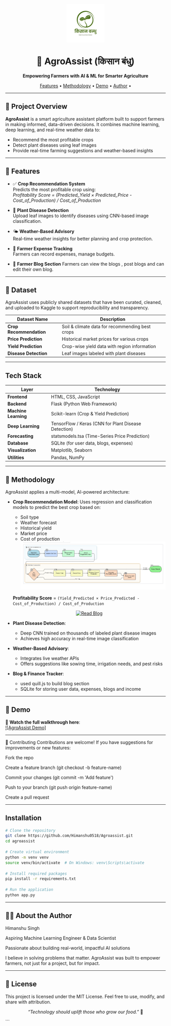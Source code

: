 <p align="center">
  <img src="static/images/favicon.jpg" alt="AgroAssist Logo" width="120">
</p>

<h1 align="center">🌾 AgroAssist (किसान बंधु)</h1>

<p align="center">
  <b>Empowering Farmers with AI & ML for Smarter Agriculture</b>
</p>

<p align="center">
  <a href="#-features">Features</a> • 
  <a href="#-methodology">Methodology</a> • 
  <a href="#-demo">Demo</a> •  
  <a href="#-about-the-author">Author</a> • 
</p>


---

## 🌟 Project Overview

**AgroAssist** is a smart agriculture assistant platform built to support farmers in making informed, data-driven decisions. It combines machine learning, deep learning, and real-time weather data to:

- Recommend the most profitable crops
- Detect plant diseases using leaf images
- Provide real-time farming suggestions and weather-based insights

---

## 🚀 Features

- ✅ **Crop Recommendation System**  
  Predicts the most profitable crop using:  
  *Profitability Score = (Predicted_Yield × Predicted_Price - Cost_of_Production) / Cost_of_Production*

- 🦠 **Plant Disease Detection**  
  Upload leaf images to identify diseases using CNN-based image classification.

- 🌤️ **Weather-Based Advisory**  
  Real-time weather insights for better planning and crop protection.

- 📝 **Farmer Expense Tracking**  
  Farmers can record expenses, manage budgets.

- 📝 **Farmer Blog Section**
   Farmers can view the blogs , post  blogs and can edit their own blog.

---

## 📂 Dataset
AgroAssist uses publicly shared datasets that have been curated, cleaned, and uploaded to Kaggle to support reproducibility and transparency.

| Dataset Name            | Description                                     |  
| ----------------------- | ----------------------------------------------- |
| **Crop Recommendation** | Soil & climate data for recommending best crops |                
| **Price Prediction**    | Historical market prices for various crops      |                
| **Yield Prediction**    | Crop-wise yield data with region information    |                
| **Disease Detection**   | Leaf images labeled with plant diseases         |                


---

## Tech Stack

| Layer               | Technology                                         |
|--------------------|-----------------------------------------------------|
| **Frontend**        | HTML, CSS, JavaScript                              |
| **Backend**         | Flask (Python Web Framework)                       |
| **Machine Learning**| Scikit-learn (Crop & Yield Prediction)             |
| **Deep Learning**   | TensorFlow / Keras (CNN for Plant Disease Detection)|
| **Forecasting**     | statsmodels.tsa (Time-Series Price Prediction)     |
| **Database**        | SQLite (for user data, blogs, expenses)            |
| **Visualization**   | Matplotlib, Seaborn                                |
| **Utilities**       | Pandas, NumPy                                      |

---

## 🧪 Methodology

AgroAssist applies a multi-model, AI-powered architecture:

- **Crop Recommendation Model**: Uses regression and classification models to predict the best crop based on:
  - Soil type
  - Weather forecast
  - Historical yield
  - Market price
  - Cost of production  
   ![flow chart](https://github.com/Himanshu0518/Assets/blob/main/crop_recommendation.png?raw=true) 

  **Profitability Score** = `(Yield_Predicted × Price_Predicted - Cost_of_Production) / Cost_of_Production`

  <p align="center">
  <a href="https://medium.com/p/4080e0bc141b" target="_blank">
    <img src="https://img.shields.io/badge/Read_Blog-Medium-1DA1F2?style=for-the-badge&logo=medium&logoColor=white" alt="Read Blog"/>
  </a>
</p>

- **Plant Disease Detection**:
  - Deep CNN trained on thousands of labeled plant disease images
  - Achieves high accuracy in real-time image classification

- **Weather-Based Advisory**:
  - Integrates live weather APIs
  - Offers suggestions like sowing time, irrigation needs, and pest risks

- **Blog & Finance Tracker**:
  - used quill.js to build blog section
  - SQLite for storing user data, expenses, blogs and income

---

## 📸 Demo 

🎥 **Watch the full walkthrough here**:  
[![AgroAssist Demo]](https://youtu.be/CQRa5K5qehQ)

---

🤝 Contributing
Contributions are welcome! If you have suggestions for improvements or new features:

Fork the repo

Create a feature branch (git checkout -b feature-name)

Commit your changes (git commit -m 'Add feature')

Push to your branch (git push origin feature-name)

Create a pull request

---

## Installation

```bash
# Clone the repository
git clone https://github.com/Himanshu0518/Agroassist.git
cd agroassist

# Create virtual environment
python -m venv venv
source venv/bin/activate  # On Windows: venv\Scripts\activate

# Install required packages
pip install -r requirements.txt

# Run the application
python app.py
```

---

## 👨‍💻 About the Author

Himanshu Singh

Aspiring Machine Learning Engineer & Data Scientist

Passionate about building real-world, impactful AI solutions

I believe in solving problems that matter. AgroAssist was built to empower farmers, not just for a project, but for impact.

---

## 📄 License
This project is licensed under the MIT License.
Feel free to use, modify, and share with attribution.

<p align="center"> <i>“Technology should uplift those who grow our food.”</i> 🌾 </p> ```